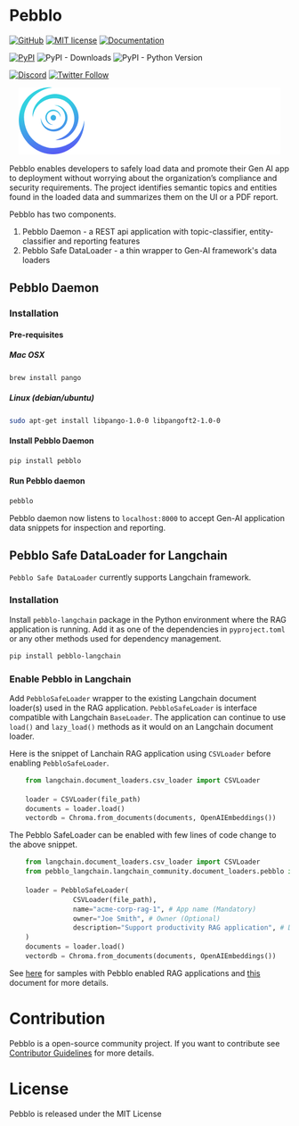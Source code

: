 # Pebblo

[![GitHub](https://img.shields.io/badge/GitHub-pebblo-blue?logo=github)](https://github.com/daxa-ai/pebblo)
[![MIT license](https://img.shields.io/badge/license-MIT-brightgreen.svg)](http://opensource.org/licenses/MIT)
[![Documentation](https://img.shields.io/badge/Documentation-pebblo-blue?logo=read-the-docs)](https://daxa-ai.github.io/pebblo-docs/)

[![PyPI](https://img.shields.io/pypi/v/pebblo?logo=pypi)](https://pypi.org/project/pebblo/)
![PyPI - Downloads](https://img.shields.io/pypi/dm/pebblo)
![PyPI - Python Version](https://img.shields.io/pypi/pyversions/pebblo?logo=python&logoColor=gold)

[![Discord](https://img.shields.io/discord/1199861582776246403?logo=discord)](https://discord.gg/Qp5ZunuE)
[![Twitter Follow](https://img.shields.io/twitter/follow/daxa_ai)](https://twitter.com/daxa_ai)

<p align="center">
  <img src="https://github.com/daxa-ai/pebblo/blob/main/docs/gh_pages/assets/img/pebblo-logo.png?raw=true" />
</p>

Pebblo enables developers to safely load data and promote their Gen AI app to deployment without worrying about the organization’s compliance and security requirements. The project identifies semantic topics and entities found in the loaded data and summarizes them on the UI or a PDF report.

Pebblo has two components.

1. Pebblo Daemon - a REST api application with topic-classifier, entity-classifier and reporting features
1. Pebblo Safe DataLoader - a thin wrapper to Gen-AI framework's data loaders

## Pebblo Daemon

### Installation

#### Pre-requisites

##### Mac OSX

```bash
brew install pango
```

##### Linux (debian/ubuntu)

```bash
sudo apt-get install libpango-1.0-0 libpangoft2-1.0-0
```

#### Install Pebblo Daemon

```bash
pip install pebblo
```

#### Run Pebblo daemon

```bash
pebblo
```

Pebblo daemon now listens to `localhost:8000` to accept Gen-AI application data snippets for inspection and reporting.

## Pebblo Safe DataLoader for Langchain

`Pebblo Safe DataLoader` currently supports Langchain framework.

### Installation

Install `pebblo-langchain` package in the Python environment where the RAG application is running. Add it as one of the dependencies in `pyproject.toml` or any other methods used for dependency management.

```bash
pip install pebblo-langchain
```

### Enable Pebblo in Langchain

Add `PebbloSafeLoader` wrapper to the existing Langchain document loader(s) used in the RAG application. `PebbloSafeLoader` is interface compatible with Langchain `BaseLoader`. The application can continue to use `load()` and `lazy_load()` methods as it would on an Langchain document loader.

Here is the snippet of Lanchain RAG application using `CSVLoader` before enabling `PebbloSafeLoader`.

```python
    from langchain.document_loaders.csv_loader import CSVLoader

    loader = CSVLoader(file_path)
    documents = loader.load()
    vectordb = Chroma.from_documents(documents, OpenAIEmbeddings())
```

The Pebblo SafeLoader can be enabled with few lines of code change to the above snippet.

```python
    from langchain.document_loaders.csv_loader import CSVLoader
    from pebblo_langchain.langchain_community.document_loaders.pebblo import PebbloSafeLoader

    loader = PebbloSafeLoader(
                CSVLoader(file_path),
                name="acme-corp-rag-1", # App name (Mandatory)
                owner="Joe Smith", # Owner (Optional)
                description="Support productivity RAG application", # Description (Optional)
    )
    documents = loader.load()
    vectordb = Chroma.from_documents(documents, OpenAIEmbeddings())
```

See [here](https://github.com/srics/pebblo/tree/main/samples) for samples with Pebblo enabled RAG applications and [this](https://daxa-ai.github.io/pebblo-docs/rag.html) document for more details.

# Contribution

Pebblo is a open-source community project. If you want to contribute see [Contributor Guidelines](https://github.com/daxa-ai/pebblo/blob/main/CONTRIBUTING.md) for more details.

# License

Pebblo is released under the MIT License
